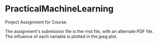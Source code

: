 # PracticalMachineLearning
Project Assignment for Course.

The assignment's submission file is the rmd file, with an alternate PDF file. The influence of each variable is plotted in the jpeg plot.
